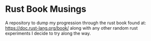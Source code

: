 # Rust Book Musings
A repository to dump my progression through the rust book found at: https://doc.rust-lang.org/book/ along with any other random rust experiments I decide to try along the way.
